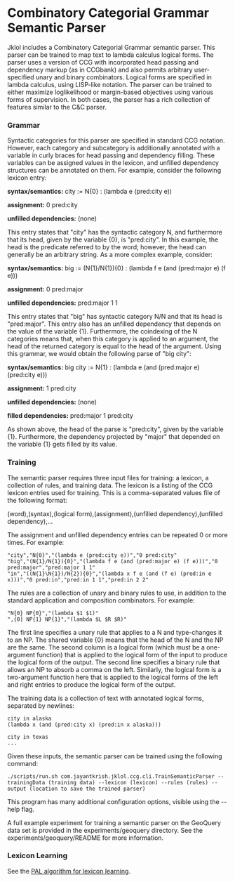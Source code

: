 # Combinatory Categorial Grammar Semantic Parser

Jklol includes a Combinatory Categorial Grammar semantic parser. This
parser can be trained to map text to lambda calculus logical
forms. The parser uses a version of CCG with incorporated head passing
and dependency markup (as in CCGbank) and also permits arbitrary
user-specified unary and binary combinators. Logical forms are
specified in lambda calculus, using LISP-like notation. The parser can
be trained to either maximize loglikelihood or margin-based objectives
using various forms of supervision. In both cases, the parser has a
rich collection of features similar to the C&C parser.

### Grammar 

Syntactic categories for this parser are specified in standard CCG
notation. However, each category and subcategory is additionally
annotated with a variable in curly braces for head passing and
dependency filling. These variables can be assigned values in the
lexicon, and unfilled dependency structures can be annotated on
them. For example, consider the following lexicon entry:

**syntax/semantics:** city := N{0} : (lambda e (pred:city e)) 

**assignment:** 0 pred:city

**unfilled dependencies:** (none)

This entry states that "city" has the syntactic category N, and
furthermore that its head, given by the variable {0}, is
"pred:city". In this example, the head is the predicate referred to
by the word; however, the head can generally be an arbitrary
string. As a more complex example, consider:

**syntax/semantics:** big := (N{1}/N{1}){0} : (lambda f e (and (pred:major e) (f e)))

**assignment:** 0 pred:major

**unfilled dependencies:** pred:major 1 1

This entry states that "big" has syntactic category N/N and that its
head is "pred:major". This entry also has an unfilled dependency that
depends on the value of the variable {1}. Furthermore, the coindexing
of the N categories means that, when this category is applied to an
argument, the head of the returned category is equal to the head of
the argument. Using this grammar, we would obtain the following parse
of "big city":

**syntax/semantics:** big city := N{1} : (lambda e (and (pred:major e) (pred:city e)))

**assignment:** 1 pred:city

**unfilled dependencies:** (none)

**filled dependencies:** pred:major 1 pred:city

As shown above, the head of the parse is "pred:city", given by the
variable {1}. Furthermore, the dependency projected by "major" that
depended on the variable {1} gets filled by its value.

### Training

The semantic parser requires three input files for training: a
lexicon, a collection of rules, and training data. The lexicon is a
listing of the CCG lexicon entries used for training. This is a
comma-separated values file of the following format:

(word),(syntax),(logical form),(assignment),(unfilled dependency),(unfilled dependency),...

The assignment and unfilled dependency entries can be repeated 0 or
more times. For example:

```
"city","N{0}","(lambda e (pred:city e))","0 pred:city"
"big","(N{1}/N{1}){0}","(lambda f e (and (pred:major e) (f e)))","0 pred:major","pred:major 1 1"
"in","((N{1}\N{1})/N{2}){0}","(lambda x f e (and (f e) (pred:in e x)))","0 pred:in","pred:in 1 1","pred:in 2 2"
```

The rules are a collection of unary and binary rules to use, in
addition to the standard application and composition
combinators. For example:

```
"N{0} NP{0}","(lambda $1 $1)"
",{0] NP{1} NP{1}","(lambda $L $R $R)"
```

The first line specifies a unary rule that applies to a N and
type-changes it to an NP. The shared variable {0} means that the head
of the N and the NP are the same. The second column is a logical form
(which must be a one-argument function) that is applied to the logical
form of the input to produce the logical form of the output. The
second line specifies a binary rule that allows an NP to absorb a
comma on the left. Similarly, the logical form is a two-argument
function here that is applied to the logical forms of the left and
right entries to produce the logical form of the output.

The training data is a collection of text with annotated logical
forms, separated by newlines:

```
city in alaska
(lambda x (and (pred:city x) (pred:in x alaska)))

city in texas
...
```

Given these inputs, the semantic parser can be trained using the
following command:

```
./scripts/run.sh com.jayantkrish.jklol.ccg.cli.TrainSemanticParser --trainingData (training data) --lexicon (lexicon) --rules (rules) --output (location to save the trained parser)
```

This program has many additional configuration options, visible using
the --help flag.

A full example experiment for training a semantic parser on the
GeoQuery data set is provided in the experiments/geoquery
directory. See the experiments/geoquery/README for more information.

### Lexicon Learning

See the <a href="lexinduct">PAL algorithm for lexicon learning</a>.
